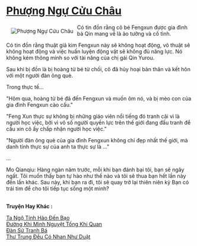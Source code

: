 <a href="https://truyentiki.com/phuong-ngu-cuu-chau.33868/" title="Phượng Ngự Cửu Châu"><h1>Phượng Ngự Cửu Châu</h1></a><div style="display:table"><img align="right" style="float: left; padding: 10px;" src="https://truyentiki.com/a/img/str/src/33868.jpg" alt="Phượng Ngự Cửu Châu">Có tin đồn rằng cô bé Fengxun được gia đình bà Qin mang về là ảo tưởng và cố tình. <p></p> Có tin đồn rằng thuật giả kim Fengxun này sẽ không hoạt động, võ thuật sẽ không hoạt động và việc huấn luyện động vật sẽ không đủ năng lực. Nó không kém thông minh so với tài năng của chị gái Qin Yurou. <p></p> Sau khi bị đồn là bị hoàng tử bé từ chối, cô đã hủy hoại bản thân và kết hôn với một người đàn ông què. <p></p> Trong thực tế... <p></p> "Hôm qua, hoàng tử bé đã đến Fengxun và muốn ôm nó, và bị mèo con của gia đình Fengxun cào cấu." <p></p> "Feng Xun thực sự không bị những giáo viên nổi tiếng đó tranh cãi vì là người học việc, bởi vì vô số người quyền lực trên thế giới đang đấu tranh để cầu xin cô ấy chấp nhận người học việc." <p></p> "Người đàn ông què của gia đình Fengxun không chỉ đẹp nhất thế giới, mà danh tính thực sự của anh ta thực sự là ..." <p></p> ... <p></p> Mo Qianqiu: Hàng ngàn năm trước, mỗi khi bạn đánh bại tôi, bạn sẽ ngây ngất. Tôi muốn thấy bạn tự hào như thế nào và tôi sẽ thua bạn hết lần này đến lần khác. Sau này, khi bạn ra đi, tôi sẽ quay trở lại thiên niên kỷ Bạn có trái tim để cho tôi tiếp tục sống một mình?</div><p><br><b>Truyện Hay Khác :</b></p><a href="https://truyentiki.com/ta-ngo-tinh-hao-den-bao.33867/" alt="Ta Ngộ Tính Hảo Đến Bạo">Ta Ngộ Tính Hảo Đến Bạo</a><br/><a href="https://github.com/nownovels/top500/tree/master/truyenhay/33838/" alt="Đường Khi Minh Nguyệt Tống Khi Quan">Đường Khi Minh Nguyệt Tống Khi Quan</a><br/><a href="https://truyentiki.wordpress.com/2020/06/08/dan-su-tranh-ba/" alt="Đàn Sử Tranh Bá">Đàn Sử Tranh Bá</a><br/><a href="https://truyentiki.wordpress.com/2020/06/08/thu-trung-deu-co-nhan-nhu-duat/" alt="Thư Trung Đều Có Nhan Như Duật">Thư Trung Đều Có Nhan Như Duật</a><br/>